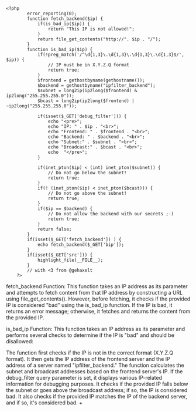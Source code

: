 ```
<?php
        error_reporting(0);
        function fetch_backend($ip) {
            if(is_bad_ip($ip)) {
                return "This IP is not allowed!";
            }
            return file_get_contents("http://". $ip . "/");
        }
        function is_bad_ip($ip) {
            if(!preg_match('/^\d{1,3}\.\d{1,3}\.\d{1,3}\.\d{1,3}$/', $ip)) {
                // IP must be in X.Y.Z.Q format
                return true;
            }
            $frontend = gethostbyname(gethostname());
            $backend = gethostbyname("ipfilter_backend");
            $subnet = long2ip(ip2long($frontend) & ip2long("255.255.255.0"));
            $bcast = long2ip(ip2long($frontend) | ~ip2long("255.255.255.0"));

            if(isset($_GET['debug_filter'])) {
                echo "<pre>";
                echo "IP: " . $ip . "<br>";
                echo "Frontend: " . $frontend . "<br>";
                echo "Backend: " . $backend . "<br>";
                echo "Subnet:" . $subnet . "<br>";
                echo "Broadcast:" . $bcast . "<br>";
                echo  "</pre>";
            }

            if(inet_pton($ip) < (int) inet_pton($subnet)) {
                // Do not go below the subnet!
                return true;
            }
            if(! (inet_pton($ip) < inet_pton($bcast))) {
                // Do not go above the subnet!
                return true;
            }
            if($ip == $backend) {
                // Do not allow the backend with our secrets ;-)
                return true;
            }
            return false;
        }
        if(isset($_GET['fetch_backend']) ) {
            echo fetch_backend($_GET['bip']);
        }
        if(isset($_GET['src'])) {
            highlight_file(__FILE__);
        }
        // with <3 from @gehaxelt
    ?>
```
fetch_backend Function: This function takes an IP address as its parameter and attempts to fetch content from that IP address by constructing a URL using file_get_contents(). However, before fetching, it checks if the provided IP is considered "bad" using the is_bad_ip function. If the IP is bad, it returns an error message; otherwise, it fetches and returns the content from the provided IP.

is_bad_ip Function: This function takes an IP address as its parameter and performs several checks to determine if the IP is "bad" and should be disallowed:

The function first checks if the IP is not in the correct format (X.Y.Z.Q format).
It then gets the IP address of the frontend server and the IP address of a server named "ipfilter_backend."
The function calculates the subnet and broadcast addresses based on the frontend server's IP.
If the debug_filter query parameter is set, it displays various IP-related information for debugging purposes.
It checks if the provided IP falls below the subnet or goes above the broadcast address; if so, the IP is considered bad.
It also checks if the provided IP matches the IP of the backend server, and if so, it's considered bad.
+ 
